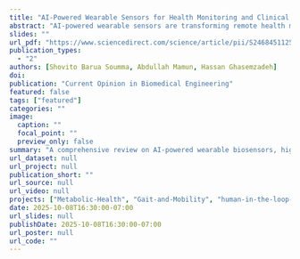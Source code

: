 ```yaml
---
title: "AI-Powered Wearable Sensors for Health Monitoring and Clinical Decision Making"
abstract: "AI-powered wearable sensors are transforming remote health monitoring by enabling real-time diagnostics, personalized interventions and proactive disease management. This review synthesizes recent advances in AI-integrated biosensors across conditions such as diabetes, cardiovascular disease, neurodegenerative dis- orders, mental health, and maternal/neonatal care, while addressing challenges of scalability, privacy, interoperability, and model robustness. We highlight machine learning methods—including federated learning, transfer learning, and edge- AI—that enhance the processing of physiological signals i.e., glucose levels, gait patterns, and heart rate variability. Key innovations, including FDA-approved glucose monitors and digital twins for predictive health modeling, underscore the shift toward patient-centric and data-driven care. Yet, persistent gaps remain, including device heterogeneity, privacy concerns, and the need for adaptive models that generalize across populations. Emerging approaches such as large language models and counterfactual explanations provide contextualized insights and transparent decision-making. By bridging technical advances with clinical needs, this review charts a roadmap toward democratized, equitable, and precise healthcare."
slides: ""
url_pdf: "https://www.sciencedirect.com/science/article/pii/S2468451125000534?via%3Dihub"
publication_types:
  - "2"
authors: [Shovito Barua Soumma, Abdullah Mamun, Hassan Ghasemzadeh]
doi: 
publication: "Current Opinion in Biomedical Engineering"
featured: false
tags: ["featured"]
categories: ""
image:
  caption: ""
  focal_point: ""
  preview_only: false
summary: "A comprehensive review on AI-powered wearable biosensors, highlighting how machine learning and edge AI enable real-time health monitoring and personalized care, including digital twins, LLMs, and challenges in privacy, scalability, and clinical integration."
url_dataset: null
url_project: null
publication_short: ""
url_source: null
url_video: null
projects: ["Metabolic-Health", "Gait-and-Mobility", "human-in-the-loop-learning", "mental-health", "Cardiovascular-Health"]
date: 2025-10-08T16:30:00-07:00
url_slides: null
publishDate: 2025-10-08T16:30:00-07:00
url_poster: null
url_code: ""
---
```

